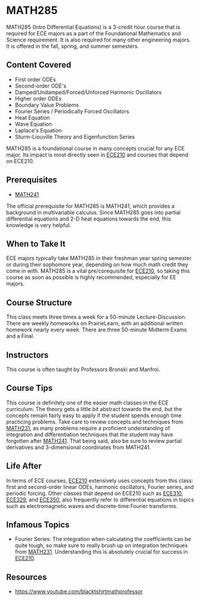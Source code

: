 # MATH285 

MATH285 (Intro Differential Equations) is a 3-credit hour course that is required for ECE majors as a part of the Foundational Mathematics and Science requirement. It is also required for many other engineering majors. It is offered in the fall, spring, and summer semesters.

## Content Covered

- First order ODEs
- Second-order ODE's
- Damped/Undamped/Forced/Unforced Harmonic Oscillators
- Higher order ODEs
- Boundary Value Problems
- Fourier Series / Periodically Forced Oscillators
- Heat Equation
- Wave Equation
- Laplace's Equation
- Sturm-Liouville Theory and Eigenfunction Series

MATH285 is a foundational course in many concepts crucial for any ECE major. Its impact is most directly seen in [ECE210](ECE210.md) and courses that depend on ECE210.

## Prerequisites

- [MATH241](MATH241.md)
  
The official prerequisite for MATH285 is MATH241, which provides a background in multivariable calculus. Since MATH285 goes into partial differential equations and 2-D heat equations
towards the end, this knowledge is very helpful.

## When to Take It

ECE majors typically take MATH285 in their freshman year spring semester or during their sophomore year, depending on how much math credit they come in with. MATH285 is a vital pre/corequisite for [ECE210](ECE210.md), so taking this course as soon as possible is highly recommended, especially for EE majors. 

## Course Structure

This class meets three times a week for a 50-minute Lecture-Discussion. There are weekly homeworks on PrairieLearn, with an additional written homework nearly every week. There are three 50-minute Midterm Exams and a Final.

## Instructors

This course is often taught by Professors Bronski and Manfroi.

## Course Tips

This course is definitely one of the easier math classes in the ECE curriculum. The theory gets a little bit abstract towards the end, but the concepts remain fairly easy to apply if the student spends enough time practicing problems. Take care to review concepts and techniques from [MATH231](MATH231.md), as many problems require a proficient understanding of integration and differentiation techniques that the student may have forgotten after [MATH241](MATH241.md). That being said, also be sure to review partial derivatives and 3-dimensional coordinates from MATH241. 

## Life After

In terms of ECE courses, [ECE210](ECE210.md) extensively uses concepts from this class: first and second-order linear ODEs, harmonic oscillators, Fourier series, and periodic forcing. Other classes that depend on ECE210 such as [ECE310](ECE310.md), [ECE329](ECE329.md), and [ECE350](ECE350.md), also frequently refer to differential equations in topics such as electromagnetic waves and discrete-time Fourier transforms.

## Infamous Topics

- Fourier Series: The integration when calculating the coefficients can be quite tough, so make sure to really brush up on integration techniques from [MATH231](MATH231.md). Understanding this is absolutely crucial for success in [ECE210](ECE210.md).

## Resources

- https://www.youtube.com/blacktshirtmathprofessor

